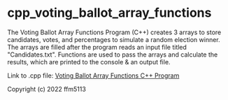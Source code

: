# cpp_voting_ballot_array_functions
The Voting Ballot Array Functions Program (C++) creates 3 arrays to store candidates, votes, and percentages to simulate a random election winner. The arrays are filled after the program reads an input file titled "Candidates.txt". Functions are used to pass the arrays and calculate the results, which are printed to the console &amp; an output file.

Link to .cpp file: <a href="https://github.com/ffm5113/cpp_voting_ballot_array_functions/blob/main/VotingBallotArrayFunctions.cpp">Voting Ballot Array Functions C++ Program</a>

Copyright (c) 2022 ffm5113
